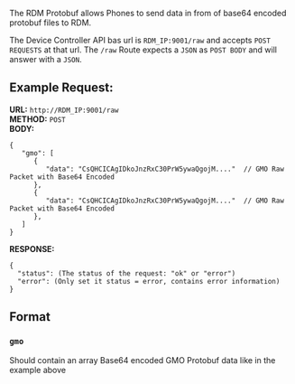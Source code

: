 The RDM Protobuf allows Phones to send data in from of base64 encoded protobuf files to RDM.

The Device Controller API bas url is `RDM_IP:9001/raw` and accepts `POST REQUESTS` at that url. The `/raw` Route expects a `JSON` as `POST BODY` and will answer with a `JSON`.


## Example Request: 
**URL:** `http://RDM_IP:9001/raw`<br>
**METHOD:** `POST`<br>
**BODY:** 
```
{
   "gmo": [
      {
         "data": "CsQHCICAgIDkoJnzRxC30PrW5ywaQgojM...."  // GMO Raw Packet with Base64 Encoded
      }, 
      {
         "data": "CsQHCICAgIDkoJnzRxC30PrW5ywaQgojM...."  // GMO Raw Packet with Base64 Encoded
      }, 
   ]
}
```
**RESPONSE:**
```
{
  "status": (The status of the request: "ok" or "error")
  "error": (Only set it status = error, contains error information)
}
```

## Format 

### `gmo`
Should contain an array Base64 encoded GMO Protobuf data like in the example above 
